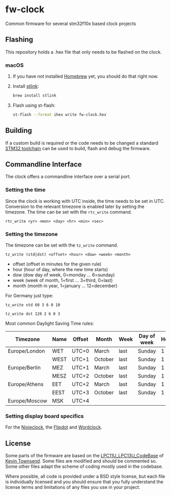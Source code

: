 # fw-clock
Common firmware for several stm32f10x based clock projects

## Flashing ##

This repository holds a .hex file that only needs to be flashed on the clock.

### macOS ###

1. If you have not installed [Homebrew][brew] yet, you should do that right now.

2. Install [stlink][stlink]:

    ```bash
    brew install stlink
    ```

3. Flash using st-flash:

    ```bash
    st-flash --format ihex write fw-clock.hex
    ```

## Building ##

If a custom build is required or the code needs to be changed a standard [STM32 toolchain][toolchain] can be used to build, flash and debug the firmware.


## Commandline Interface ##

The clock offers a commandline interface over a serial port.

### Setting the time ###

Since the clock is working with UTC inside, the time needs to be set in UTC.
Conversion to the relevant timezone is enabled later by setting the timezone.
The time can be set with the `rtc_write` command.

`rtc_write <yr> <mon> <day> <hr> <min> <sec>`

### Setting the timezone ###

The timezone can be set with the `tz_write` command.

`tz_write (std|dst) <offset> <hour> <dow> <week> <month>`

- offset (offset in minutes for the given rule)
- hour   (hour of day, where the new time starts)
- dow    (dow day of week, 0=monday ... 6=sunday)
- week   (week of month, 1=first ... 3=third, 0=last)
- month  (month in year, 1=january ... 12=december)

For Germany just type:

`tz_write std 60 3 6 0 10`

`tz_write dst 120 2 6 0 3`

Most common Daylight Saving Time rules:

| Timezone      | Name | Offset | Month   | Week | Day of week | Hour |
| ------------- | ---- | ------ | ------- | ---- | ----------- | ---- |
| Europe/London | WET  | UTC+0  | March   | last | Sunday      | 1    |
|               | WEST | UTC+1  | October | last | Sunday      | 1    |
| Europe/Berlin | MEZ  | UTC+1  | March   | last | Sunday      | 1    |
|               | MESZ | UTC+2  | October | last | Sunday      | 1    |
| Europe/Athens | EET  | UTC+2  | March   | last | Sunday      | 1    |
|               | EEST | UTC+3  | October | last | Sunday      | 1    |
| Europe/Moscow | MSK  | UTC+4  |         |      |             |      |

### Setting display board specifics

For the [Nixieclock][nixieclock], the [Flipdot][flipdot] and [Wordclock][wordclock].


## License ##

Some parts of the firmware are based on the [LPC11U_LPC13U_CodeBase][codebase] of [Kevin Townsend][microbuilder]. Some files are modified and should be commented so. Some other files adapt the scheme of coding mostly used in the codebase.

Where possible, all code is provided under a BSD style license, but each file is individually licensed and you should ensure that you fully understand the license terms and limitations of any files you use in your project.

[codebase]: https://github.com/microbuilder/LPC11U_LPC13U_CodeBase
[microbuilder]: http://www.microbuilder.eu/
[toolchain]: https://jan1s.github.io/jekyll/update/2016/11/27/stm32-toolchain.html
[nixieclock]: https://github.com/jan1s/hw-nixieclock
[flipdot]: https://github.com/jan1s/hw-flipdot
[wordclock]: https://github.com/jan1s/hw-wordclock
[brew]: http://brew.sh
[stlink]: https://github.com/texane/stlink
